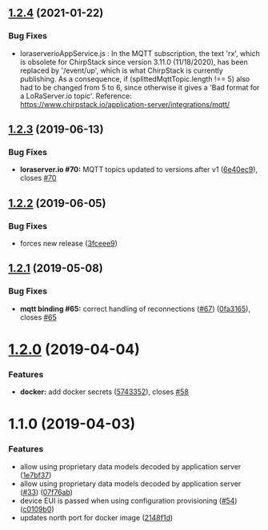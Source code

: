 ## [1.2.4](https://github.com/Atos-Research-and-Innovation/IoTagent-LoRaWAN/compare/v1.2.3...v1.2.4) (2021-01-22)


### Bug Fixes

* loraserverioAppService.js : In the MQTT subscription, the text 'rx', which is obsolete for
  ChirpStack since version 3.11.0 (11/18/2020), has been replaced by '/event/up', which is 
  what ChirpStack is currently publishing. As a consequence, if (splittedMqttTopic.length !== 5)
  also had to be changed from 5 to 6, since otherwise it gives a 'Bad format for a LoRaServer.io 
  topic'.
  Reference: https://www.chirpstack.io/application-server/integrations/mqtt/


## [1.2.3](https://github.com/Atos-Research-and-Innovation/IoTagent-LoRaWAN/compare/v1.2.2...v1.2.3) (2019-06-13)


### Bug Fixes

* **loraserver.io #70:** MQTT topics updated to versions after v1 ([6e40ec9](https://github.com/Atos-Research-and-Innovation/IoTagent-LoRaWAN/commit/6e40ec9)), closes [#70](https://github.com/Atos-Research-and-Innovation/IoTagent-LoRaWAN/issues/70)

## [1.2.2](https://github.com/Atos-Research-and-Innovation/IoTagent-LoRaWAN/compare/v1.2.1...v1.2.2) (2019-06-05)


### Bug Fixes

* forces new release ([3fceee9](https://github.com/Atos-Research-and-Innovation/IoTagent-LoRaWAN/commit/3fceee9))

## [1.2.1](https://github.com/Atos-Research-and-Innovation/IoTagent-LoRaWAN/compare/v1.2.0...v1.2.1) (2019-05-08)


### Bug Fixes

* **mqtt binding #65:** correct handling of reconnections ([#67](https://github.com/Atos-Research-and-Innovation/IoTagent-LoRaWAN/issues/67)) ([0fa3165](https://github.com/Atos-Research-and-Innovation/IoTagent-LoRaWAN/commit/0fa3165)), closes [#65](https://github.com/Atos-Research-and-Innovation/IoTagent-LoRaWAN/issues/65)

# [1.2.0](https://github.com/Atos-Research-and-Innovation/IoTagent-LoRaWAN/compare/v1.1.0...v1.2.0) (2019-04-04)


### Features

* **docker:** add docker secrets ([5743352](https://github.com/Atos-Research-and-Innovation/IoTagent-LoRaWAN/commit/5743352)), closes [#58](https://github.com/Atos-Research-and-Innovation/IoTagent-LoRaWAN/issues/58)

# 1.1.0 (2019-04-03)

### Features

-   allow using proprietary data models decoded by application server
    ([1e7bf37](https://github.com/Atos-Research-and-Innovation/IoTagent-LoRaWAN/commit/1e7bf37))
-   allow using proprietary data models decoded by application server
    ([#33](https://github.com/Atos-Research-and-Innovation/IoTagent-LoRaWAN/issues/33))
    ([07f76ab](https://github.com/Atos-Research-and-Innovation/IoTagent-LoRaWAN/commit/07f76ab))
-   device EUI is passed when using configuration provisioning
    ([#54](https://github.com/Atos-Research-and-Innovation/IoTagent-LoRaWAN/issues/54))
    ([c0109b0](https://github.com/Atos-Research-and-Innovation/IoTagent-LoRaWAN/commit/c0109b0))
-   updates north port for docker image
    ([2148f1d](https://github.com/Atos-Research-and-Innovation/IoTagent-LoRaWAN/commit/2148f1d))
